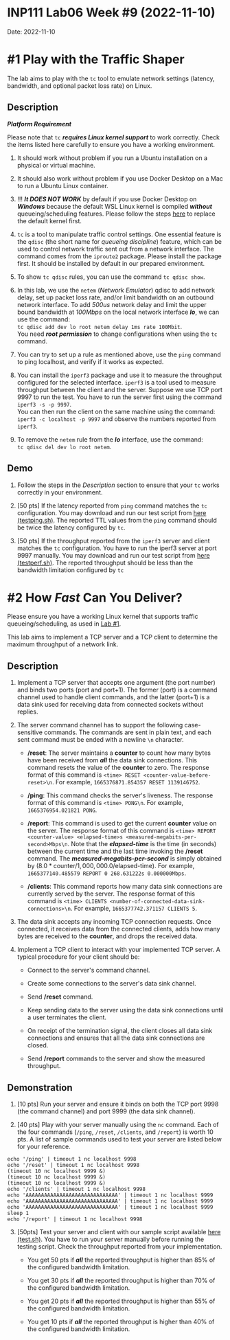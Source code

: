 # INP111 Lab06 Week #9 (2022-11-10)

Date: 2022-11-10

# #1 Play with the Traffic Shaper

The lab aims to play with the ``tc`` tool to emulate network settings (latency, bandwidth, and optional packet loss rate) on Linux.

## Description

***Platform Requirement***

Please note that ``tc`` ***requires Linux kernel support*** to work correctly. Check the items listed here carefully to ensure you have a working environment.

1. It should work without problem if you run a Ubuntu installation on a physical or virtual machine.

1. It should also work without problem if you use Docker Desktop on a Mac to run a Ubuntu Linux container.

1. !!! ***It DOES NOT WORK*** by default if you use Docker Desktop on ***Windows*** because the default WSL Linux kernel is compiled ***without*** queueing/scheduling features. Please follow the steps [here](https://md.zoolab.org/s/eHduEC62B) to replace the default kernel first.

1. ``tc`` is a tool to manipulate traffic control settings. One essential feature is the ``qdisc`` (the short name for *queueing discipline*) feature, which can be used to control network traffic sent out from a network interface. The command comes from the ``iproute2`` package. Please install the package first. It should be installed by default in our prepared environment.

1. To show ``tc qdisc`` rules, you can use the command  ``tc qdisc show``.

1. In this lab, we use the ``netem`` (*Network Emulator*) qdisc to add network delay, set up packet loss rate, and/or limit bandwidth on an outbound network interface. To add *500us* network delay and limit the upper bound bandwidth at *100Mbps* on the local network interface ***lo***, we can use the command:<br/> ``tc qdisc add dev lo root netem delay 1ms rate 100Mbit``.<br/>You need ***root permission*** to change configurations when using the ``tc`` command.

1. You can try to set up a rule as mentioned above, use the ``ping`` command to ping localhost, and verify if it works as expected.

1. You can install the ``iperf3`` package and use it to measure the throughput configured for the selected interface. ``iperf3`` is a tool used to measure throughput between the client and the server. Suppose we use TCP port 9997 to run the test. You have to run the server first using the command ``iperf3 -s -p 9997``.<br/> You can then run the client on the same machine using the command:<br/>``iperf3 -c localhost -p 9997`` and observe the numbers reported from ``iperf3``.

1. To remove the ``netem`` rule from the ***lo*** interface, use the command:<br/> ``tc qdisc del dev lo root netem``.

## Demo

1. Follow the steps in the *Description* section to ensure that your ``tc`` works correctly in your environment.

1. [50 pts] If the latency reported from ``ping`` command matches the ``tc`` configuration. You may download and run our test script from [here (testping.sh)](https://inp111.zoolab.org/lab06.1/testping.sh.txt). The reported TTL values from the ``ping`` command should be twice the latency configured by ``tc``.

1. [50 pts] If the throughput reported from the ``iperf3`` server and client matches the ``tc`` configuration. You have to run the iperf3 server at port 9997 manually. You may download and run our test script from [here (testperf.sh)](https://inp111.zoolab.org/lab06.1/testperf.sh.txt). The reported throughput should be less than the bandwidth limitation configured by ``tc``

# #2 How *Fast* Can You Deliver?

Please ensure you have a working Linux kernel that supports traffic queueing/scheduling, as used in [Lab #1](#1-Play-with-the-Traffic-Shaper).

This lab aims to implement a TCP server and a TCP client to determine the maximum throughput of a network link.

## Description

1. Implement a TCP server that accepts one argument (the port number) and binds two ports (port and port+1). The former (port) is a command channel used to handle client commands, and the latter (port+1) is a data sink used for receiving data from connected sockets without replies.

1. The server command channel has to support the following case-sensitive commands. The commands are sent in plain text, and each sent command must be ended with a newline ``\n`` character.

   * **/reset**: The server maintains a **counter** to count how many bytes have been received from ***all*** the data sink connections. This command resets the value of the **counter** to zero. The response format of this command is ``<time> RESET <counter-value-before-reset>\n``. For example, ``1665376871.854357 RESET 1139146752``.

   * **/ping**: This command checks the server's liveness. The response format of this command is ``<time> PONG\n``. For example, ``1665376954.021821 PONG``.

   * **/report**: This command is used to get the current **counter** value on the server. The response format of this command is ``<time> REPORT <counter-value> <elapsed-time>s <measured-megabits-per-second>Mbps\n``. Note that the ***elapsed-time*** is the time (in seconds) between the current time and the last time invoking the **/reset** command. The ***measured-megabits-per-second*** is simply obtained by $(8.0*\mbox{counter}/1,000,000.0/\mbox{elapsed-time})$. For example, ``1665377140.485579 REPORT 0 268.631222s 0.000000Mbps``.

   * **/clients**: This command reports how many data sink connections are currently served by the server. The response format of this command is ``<time> CLIENTS <number-of-connected-data-sink-connections>\n``. For example, ``1665377742.371157 CLIENTS 5``.

1. The data sink accepts any incoming TCP connection requests. Once connected, it receives data from the connected clients, adds how many bytes are received to the **counter**, and drops the received data.

1. Implement a TCP client to interact with your implemented TCP server. A typical procedure for your client should be: 

   * Connect to the server's command channel.

   * Create some connections to the server's data sink channel.

    * Send **/reset** command.

    * Keep sending data to the server using the data sink connections until a user terminates the client.

    * On receipt of the termination signal, the client closes all data sink connections and ensures that all the data sink connections are closed.
    
    * Send **/report** commands to the server and show the measured throughput.

## Demonstration

1. [10 pts] Run your server and ensure it binds on both the TCP port 9998 (the command channel) and port 9999 (the data sink channel).

1. [40 pts] Play with your server manually using the ``nc`` command. Each of the four commands (`/ping`, `/reset`, `/clients`, and `/report`) is worth 10 pts. A list of sample commands used to test your server are listed below for your reference.
```
echo '/ping' | timeout 1 nc localhost 9998
echo '/reset' | timeout 1 nc localhost 9998
(timeout 10 nc localhost 9999 &)
(timeout 10 nc localhost 9999 &)
(timeout 10 nc localhost 9999 &)
echo '/clients' | timeout 1 nc localhost 9998
echo 'AAAAAAAAAAAAAAAAAAAAAAAAAAAAAA' | timeout 1 nc localhost 9999
echo 'AAAAAAAAAAAAAAAAAAAAAAAAAAAAAA' | timeout 1 nc localhost 9999
echo 'AAAAAAAAAAAAAAAAAAAAAAAAAAAAAA' | timeout 1 nc localhost 9999
sleep 1
echo '/report' | timeout 1 nc localhost 9998
```

3. [50pts] Test your server and client with our sample script available [here (test.sh)](https://inp111.zoolab.org/lab06.2/test.sh.txt). You have to run your server manually before running the testing script. Check the throughput reported from your implementation.

   * You get 50 pts if ***all*** the reported throughput is higher than 85% of the configured bandwidth limitation.

   * You get 30 pts if ***all*** the reported throughput is higher than 70% of the configured bandwidth limitation.

   * You get 20 pts if ***all*** the reported throughput is higher than 55% of the configured bandwidth limitation.

   * You get 10 pts if ***all*** the reported throughput is higher than 40% of the configured bandwidth limitation.
